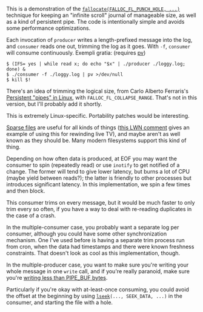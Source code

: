 This is a demonstration of the [`fallocate(FALLOC_FL_PUNCH_HOLE,
...)`] technique for keeping an "infinite scroll" journal of
manageable size, as well as a kind of persistent pipe.  The code is
intentionally simple and avoids some performance optimizations.

Each invocation of `producer` writes a length-prefixed message into
the log, and `consumer` reads one out, trimming the log as it goes.
With `-f`, `consumer` will consume continuously.  Exempli gratia:
(requires [pv])

``` shell
$ (IFS= yes | while read x; do echo "$x" | ./producer ./loggy.log; done) &
$ ./consumer -f ./loggy.log | pv >/dev/null
$ kill $!
```

There's an idea of trimming the logical size, from Carlo Alberto
Ferraris's [Persistent "pipes" in Linux], with
`FALLOC_FL_COLLAPSE_RANGE`.  That's not in this version, but I'll
probably add it shortly.

This is extremely Linux-specific.  Portability patches would be
interesting.

[Sparse files] are useful for all kinds of things ([this LWN comment]
gives an example of using this for rewinding live TV), and maybe
aren't as well known as they should be.  Many modern filesystems
support this kind of thing.

Depending on how often data is produced, at EOF you may want the
consumer to spin (repeatedly read) or use `inotify` to get notified of
a change.  The former will tend to give lower latency, but burns a lot
of CPU (maybe yield between reads?); the latter is friendly to other
processes but introduces significant latency.  In this implementation,
we spin a few times and then block.

This consumer trims on every message, but it would be much faster to
only trim every so often, if you have a way to deal with re-reading
duplicates in the case of a crash.

In the multiple-consumer case, you probably want a separate log per
consumer, although you could have some other synchronization
mechanism.  One I've used before is having a separate trim process run
from cron, when the data had timestamps and there were known freshness
constraints.  That doesn't look as cool as this implementation,
though.

In the multiple-producer case, you want to make sure you're writing
your whole message in one `write` call, and if you're really paranoid,
make sure you're [writing less than PIPE_BUF bytes].

Particularly if you're okay with at-least-once consuming, you could
avoid the offset at the beginning by using [`lseek`]`(..., SEEK_DATA,
...)` in the consumer, and starting the file with a hole.


[`fallocate(FALLOC_FL_PUNCH_HOLE, ...)`]: http://man7.org/linux/man-pages/man2/fallocate.2.html
[Persistent "pipes" in Linux]: https://gist.github.com/CAFxX/571a1558db9a7b393579
[pv]: http://www.ivarch.com/programs/pv.shtml
[Sparse files]: https://en.wikipedia.org/wiki/Sparse_file
[this LWN comment]: https://lwn.net/Articles/416234/
[writing less than PIPE_BUF bytes]: http://pubs.opengroup.org/onlinepubs/9699919799/functions/write.html
[`lseek`]: http://man7.org/linux/man-pages/man2/lseek.2.html
